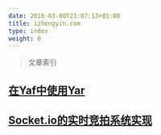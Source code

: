 ```yaml
---
date: 2016-03-08T21:07:13+01:00
title: izhengyin.com 
type: index
weight: 0
---
```





> 文章索引


## [在Yaf中使用Yar](/post/php/yaf-yar/)


## [Socket.io的实时竞拍系统实现](/post/nodejs/socketio-bid/)


